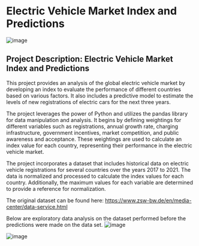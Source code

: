 # Electric Vehicle Market Index and Predictions

![image](https://github.com/Chuka-J-Uzo/eMobility_Analysis_Global-EV/assets/95084188/13b903cb-6bbd-4082-b8a0-00a0518ba13d)

## Project Description: Electric Vehicle Market Index and Predictions

This project provides an analysis of the global electric vehicle market by developing an index to evaluate the performance of different countries based on various factors. It also includes a predictive model to estimate the levels of new registrations of electric cars for the next three years.

The project leverages the power of Python and utilizes the pandas library for data manipulation and analysis. It begins by defining weightings for different variables such as registrations, annual growth rate, charging infrastructure, government incentives, market competition, and public awareness and acceptance. These weightings are used to calculate an index value for each country, representing their performance in the electric vehicle market.

The project incorporates a dataset that includes historical data on electric vehicle registrations for several countries over the years 2017 to 2021. The data is normalized and processed to calculate the index values for each country. Additionally, the maximum values for each variable are determined to provide a reference for normalization.

The original dataset can be found here: https://www.zsw-bw.de/en/media-center/data-service.html

Below are exploratory data analysis on the dataset performed before the predictions were made on the data set.
![image](https://github.com/Chuka-J-Uzo/eMobility_Analysis_Global-EV/assets/95084188/acfb671c-c132-4883-8015-0c017266e4bf)

![image](https://github.com/Chuka-J-Uzo/eMobility_Analysis_Global-EV/assets/95084188/9d1fc4c8-73e2-421f-b4d8-899de2a73528)
